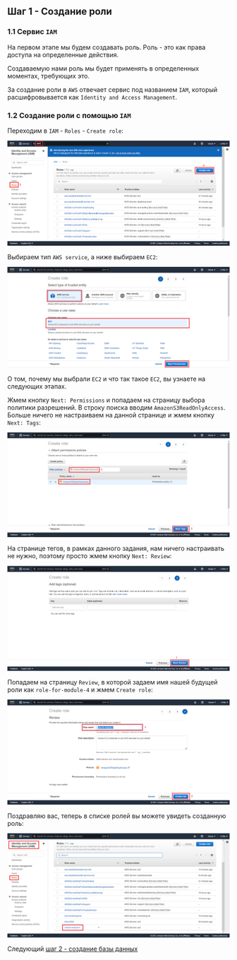 ## Шаг 1 - Создание роли
### 1.1 Сервис `IAM`
На первом этапе мы будем создавать роль. Роль - это как права доступа на определенные действия.

Создаваемую нами роль мы будет применять в определенных моментах, требующих это.

За создание роли в `AWS` отвечает сервис под названием `IAM`, который расшифровывается как `Identity and Access Management`.

### 1.2 Создание роли с помощью `IAM`
Переходим в `IAM` - `Roles` - `Create role`:

![IAM - Create](../content/iam_create.png)

Выбираем тип `AWS service`, а ниже выбираем `EC2`:

![IAM - EC2](../content/iam_ec2.png)

О том, почему мы выбрали `EC2` и что так такое `EC2`, вы узнаете на следующих этапах. 

Жмем кнопку `Next: Permissions` и попадаем на страницу выбора политики разрешений. В строку поиска вводим `AmazonS3ReadOnlyAccess`. Больше ничего не настраиваем на данной странице и жмем кнопку `Next: Tags`:

![IAM - Policy](../content/iam_policy.png)

На странице тегов, в рамках данного задания, нам ничего настраивать не нужно, поэтому просто жмем кнопку `Next: Review`:

![IAM - Tags](../content/iam_tags.png)

Попадаем на страницу `Review`, в которой задаем имя нашей будущей роли как `role-for-module-4` и жмем `Create role`:

![IAM - Review](../content/iam_review.png)

Поздравляю вас, теперь в списке ролей вы можете увидеть созданную роль:

![IAM - Created role](../content/iam_created_role.png)

Следующий [шаг 2 - создание базы данных](step-2_creating-a-database-on-the-remote-server.md)